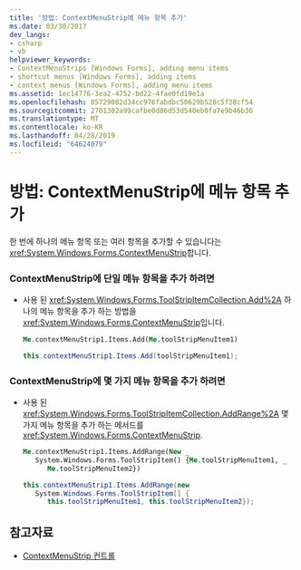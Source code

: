 ```yaml
---
title: '방법: ContextMenuStrip에 메뉴 항목 추가'
ms.date: 03/30/2017
dev_langs:
- csharp
- vb
helpviewer_keywords:
- ContextMenuStrips [Windows Forms], adding menu items
- shortcut menus [Windows Forms], adding items
- context menus [Windows Forms], adding menu items
ms.assetid: 1ec14776-3ea2-4752-bd22-4fae0fd19e1a
ms.openlocfilehash: 85729082d34cc976fabdbc50629b528c5f28cf54
ms.sourcegitcommit: 2701302a99cafbe0d86d53d540eb0fa7e9b46b36
ms.translationtype: MT
ms.contentlocale: ko-KR
ms.lasthandoff: 04/28/2019
ms.locfileid: "64624079"
---
```

# <a name="how-to-add-menu-items-to-a-contextmenustrip"></a>방법: ContextMenuStrip에 메뉴 항목 추가
한 번에 하나의 메뉴 항목 또는 여러 항목을 추가할 수 있습니다는 <xref:System.Windows.Forms.ContextMenuStrip>합니다.  
  
### <a name="to-add-a-single-menu-item-to-a-contextmenustrip"></a>ContextMenuStrip에 단일 메뉴 항목을 추가 하려면  
  
- 사용 된 <xref:System.Windows.Forms.ToolStripItemCollection.Add%2A> 하나의 메뉴 항목을 추가 하는 방법을 <xref:System.Windows.Forms.ContextMenuStrip>입니다.  
  
    ```vb  
    Me.contextMenuStrip1.Items.Add(Me.toolStripMenuItem1)  
    ```  
  
    ```csharp  
    this.contextMenuStrip1.Items.Add(toolStripMenuItem1);  
    ```  
  
### <a name="to-add-several-menu-items-to-a-contextmenustrip"></a>ContextMenuStrip에 몇 가지 메뉴 항목을 추가 하려면  
  
- 사용 된 <xref:System.Windows.Forms.ToolStripItemCollection.AddRange%2A> 몇 가지 메뉴 항목을 추가 하는 메서드를 <xref:System.Windows.Forms.ContextMenuStrip>.  
  
    ```vb  
    Me.contextMenuStrip1.Items.AddRange(New _  
       System.Windows.Forms.ToolStripItem() {Me.toolStripMenuItem1, _  
          Me.toolStripMenuItem2})  
    ```  
  
    ```csharp  
    this.contextMenuStrip1.Items.AddRange(new   
       System.Windows.Forms.ToolStripItem[] {  
          this.toolStripMenuItem1, this.toolStripMenuItem2});  
    ```  
  
## <a name="see-also"></a>참고자료

- [ContextMenuStrip 컨트롤](contextmenustrip-control.md)
